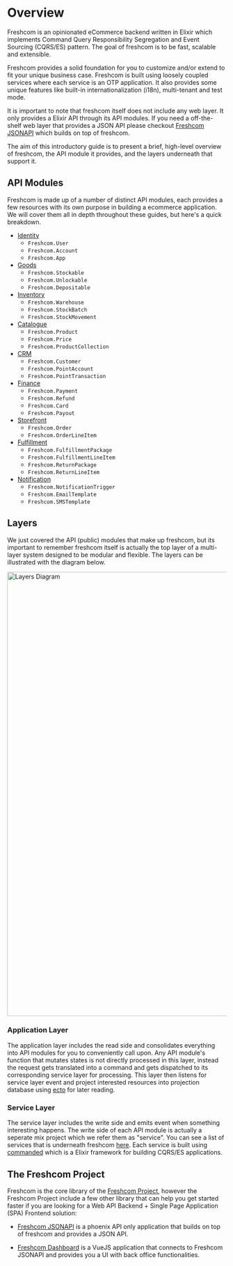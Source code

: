 # Overview

Freshcom is an opinionated eCommerce backend written in Elixir which implements
Command Query Responsibility Segregation and Event Sourcing (CQRS/ES) pattern.
The goal of freshcom is to be fast, scalable and extensible.

Freshcom provides a solid foundation for you to customize and/or extend to fit your
unique business case. Freshcom is built using loosely coupled services where each
service is an OTP application. It also provides some unique features like built-in
internationalization (i18n), multi-tenant and test mode.

It is important to note that freshcom itself does not include any web layer. It only
provides a Elixir API through its API modules. If you need a off-the-shelf web layer
that provides a JSON API please checkout [Freshcom JSONAPI](https://github.com/freshcom/freshcom_web)
which builds on top of freshcom.

The aim of this introductory guide is to present a brief, high-level overview of freshcom,
the API module it provides, and the layers underneath that support it.

## API Modules

Freshcom is made up of a number of distinct API modules, each provides a few resources
with its own purpose in building a ecommerce application. We will cover them all
in depth throughout these guides, but here's a quick breakdown.

- [Identity](Freshcom.Identity.html)
  - `Freshcom.User`
  - `Freshcom.Account`
  - `Freshcom.App`
- [Goods](Freshcom.Goods.html)
  - `Freshcom.Stockable`
  - `Freshcom.Unlockable`
  - `Freshcom.Depositable`
- [Inventory](Freshcom.Inventory.html)
  - `Freshcom.Warehouse`
  - `Freshcom.StockBatch`
  - `Freshcom.StockMovement`
- [Catalogue](Freshcom.Catalogue.html)
  - `Freshcom.Product`
  - `Freshcom.Price`
  - `Freshcom.ProductCollection`
- [CRM](Freshcom.CRM.html)
  - `Freshcom.Customer`
  - `Freshcom.PointAccount`
  - `Freshcom.PointTransaction`
- [Finance](Freshcom.Finance.html)
  - `Freshcom.Payment`
  - `Freshcom.Refund`
  - `Freshcom.Card`
  - `Freshcom.Payout`
- [Storefront](Freshcom.Storefront.html)
  - `Freshcom.Order`
  - `Freshcom.OrderLineItem`
- [Fulfillment](Freshcom.Fulfillment.html)
  - `Freshcom.FulfillmentPackage`
  - `Freshcom.FulfillmentLineItem`
  - `Freshcom.ReturnPackage`
  - `Freshcom.ReturnLineItem`
- [Notification](Freshcom.Notification.html)
  - `Freshcom.NotificationTrigger`
  - `Freshcom.EmailTemplate`
  - `Freshcom.SMSTemplate`

## Layers

We just covered the API (public) modules that make up freshcom, but its important to
remember freshcom itself is actually the top layer of a multi-layer system designed
to be modular and flexible. The layers can be illustrated with the diagram below.

<img alt="Layers Diagram" src="https://github.com/freshcom/freshcom/blob/master/guides/images/layers.png?raw=true" width="1022px">

### Application Layer

The application layer includes the read side and consolidates everything into API
modules for you to conveniently call upon. Any API module's function that mutates
states is not directly processed in this layer, instead the request gets translated
into a command and gets dispatched to its corresponding service layer for processing.
This layer then listens for service layer event and project interested resources into
projection database using [ecto](https://github.com/elixir-ecto/ecto) for later reading.

### Service Layer

The service layer includes the write side and emits event when something interesting
happens. The write side of each API module is actually a seperate mix project which
we refer them as "service". You can see a list of services that
is underneath freshcom [here](https://github.com/freshcom/freshcom/tree/master/services).
Each service is built using [commanded](https://github.com/commanded/commanded)
which is a Elixir framework for building CQRS/ES applications.

## The Freshcom Project

Freshcom is the core library of the [Freshcom Project](https://github.com/freshcom),
however the Freshcom Project include a few other library that can help you get
started faster if you are looking for a Web API Backend + Single Page Application (SPA)
Frontend solution:

- [Freshcom JSONAPI](https://github.com/freshcom/freshcom_web) is a phoenix API only application
that builds on top of freshcom and provides a JSON API.

- [Freshcom Dashboard](https://github.com/freshcom/freshcom_dashboard) is a VueJS application
that connects to Freshcom JSONAPI and provides you a UI with back office functionalities.